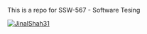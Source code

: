 This is a repo for SSW-567 - Software Tesing

[![JinalShah31](https://circleci.com/gh/JinalShah31/SSW-567.svg?style=svg)](https://app.circleci.com/pipelines/github/JinalShah31/SSW-567?branch=main&filter=all)
